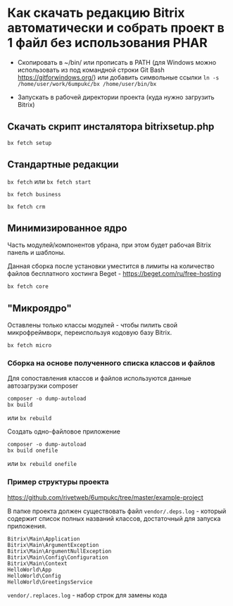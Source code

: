 
# Как скачать редакцию Bitrix автоматически и собрать проект в 1 файл без использования PHAR

- Скопировать в ~/bin/ или прописать в PATH (для Windows можно использовать из под командной строки Git Bash https://gitforwindows.org/)
или добавить символьные ссылки `ln -s /home/user/work/6umpukc/bx /home/user/bin/bx`

- Запускать в рабочей директории проекта (куда нужно загрузить Bitrix)

## Скачать скрипт инсталятора bitrixsetup.php

`bx fetch setup`

## Стандартные редакции

`bx fetch` или `bx fetch start`

`bx fetch business`

`bx fetch crm`

## Минимизированное ядро

Часть модулей/компонентов убрана, при этом будет рабочая Bitrix панель и шаблоны.

Данная сборка после установки уместится в лимиты на количество файлов бесплатного хостинга Beget - https://beget.com/ru/free-hosting

`bx fetch core`

## "Микроядро"

Оставлены только классы модулей - чтобы пилить свой микрофреймворк, переиспользуя кодовую базу Bitrix.

`bx fetch micro`

### Cборка на основе полученного списка классов и файлов

Для сопоставления классов и файлов используются данные автозагрузки composer

```
composer -o dump-autoload
bx build
```
или `bx rebuild`

Создать одно-файловое приложение
```
composer -o dump-autoload
bx build onefile
```
или `bx rebuild onefile`

### Пример структуры проекта

https://github.com/rivetweb/6umpukc/tree/master/example-project

В папке проекта должен существовать файл `vendor/.deps.log` - который содержит список полных названий классов, достаточный для запуска приложения.

```
Bitrix\Main\Application
Bitrix\Main\ArgumentException
Bitrix\Main\ArgumentNullException
Bitrix\Main\Config\Configuration
Bitrix\Main\Context
HelloWorld\App
HelloWorld\Config
HelloWorld\GreetingsService
```

`vendor/.replaces.log` - набор строк для замены кода

